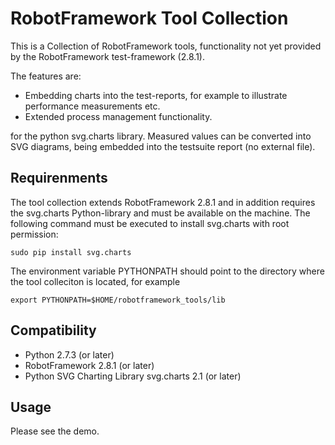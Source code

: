 RobotFramework Tool Collection
====================

This is a Collection of RobotFramework tools, functionality not yet provided by the RobotFramework test-framework (2.8.1). 

The features are:
- Embedding charts into the test-reports, for example to illustrate performance measurements etc.
- Extended process management functionality.

for the python svg.charts library.  Measured values can be converted into SVG diagrams,
being embedded into the testsuite report (no external file).

## Requirenments

The tool collection extends RobotFramework 2.8.1 and in addition requires the svg.charts Python-library and must be available on the machine. The following command must be executed  to install svg.charts with root permission:

```
sudo pip install svg.charts
```

The environment variable PYTHONPATH should point to the directory where the tool colleciton is located, for example

```
export PYTHONPATH=$HOME/robotframework_tools/lib
```

## Compatibility

- Python 2.7.3 (or later)
- RobotFramework 2.8.1 (or later)
- Python SVG Charting Library svg.charts 2.1 (or later)

## Usage

Please see the demo.
